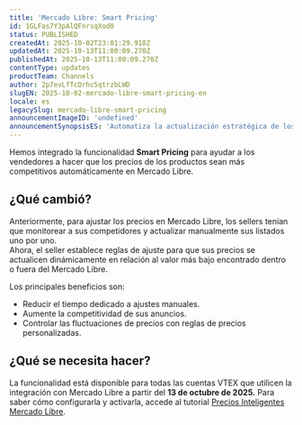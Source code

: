 ```yaml
---
title: 'Mercado Libre: Smart Pricing'
id: 1GLFas7Y3pAlQFnrsqXod0
status: PUBLISHED
createdAt: 2025-10-02T23:01:29.918Z
updatedAt: 2025-10-13T11:00:09.270Z
publishedAt: 2025-10-13T11:00:09.270Z
contentType: updates
productTeam: Channels
author: 2p7evLfTcDrhc5qtrzbLWD
slugEN: 2025-10-02-mercado-libre-smart-pricing-en
locale: es
legacySlug: mercado-libre-smart-pricing
announcementImageID: 'undefined'
announcementSynopsisES: 'Automatiza la actualización estratégica de los precios de los productos de tu tienda con Smart Pricing.'
---
```


Hemos integrado la funcionalidad **Smart Pricing** para ayudar a los vendedores a hacer que los precios de los productos sean más competitivos automáticamente en Mercado Libre.

## ¿Qué cambió?

Anteriormente, para ajustar los precios en Mercado Libre, los sellers tenían que monitorear a sus competidores y actualizar manualmente sus listados uno por uno.  
Ahora, el seller establece reglas de ajuste para que sus precios se actualicen dinámicamente en relación al valor más bajo encontrado dentro o fuera del Mercado Libre.  

Los principales beneficios son:

- Reducir el tiempo dedicado a ajustes manuales.  
- Aumente la competitividad de sus anuncios.  
- Controlar las fluctuaciones de precios con reglas de precios personalizadas.  

## ¿Qué se necesita hacer?

La funcionalidad está disponible para todas las cuentas VTEX que utilicen la integración con Mercado Libre a partir del **13 de octubre de 2025.** Para saber cómo configurarla y activarla, accede al tutorial [Precios Inteligentes Mercado Libre](/es/tutorial/precificacao-inteligente-mercado-livre--3J8t9EFFaaxmOloOqzU5Hz).

